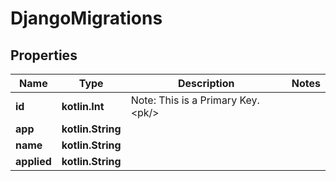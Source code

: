 
# DjangoMigrations

## Properties
Name | Type | Description | Notes
------------ | ------------- | ------------- | -------------
**id** | **kotlin.Int** | Note: This is a Primary Key.&lt;pk/&gt; | 
**app** | **kotlin.String** |  | 
**name** | **kotlin.String** |  | 
**applied** | **kotlin.String** |  | 



